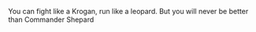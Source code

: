 You can fight like a Krogan, run like a leopard. But you will never be better than Commander Shepard
